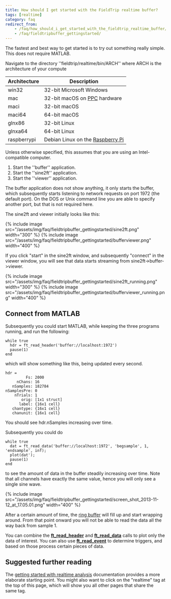 ```yaml
---
title: How should I get started with the FieldTrip realtime buffer?
tags: [realtime]
category: faq
redirect_from:
    - /faq/how_should_i_get_started_with_the_fieldtrip_realtime_buffer/
    - /faq/fieldtripbuffer_gettingstarted/
---
```


The fastest and best way to get started is to try out something really simple. This does not require MATLAB.

Navigate to the directory ''fieldtrip/realtime/bin/ARCH'' where ARCH is the architecture of your compute

| Architecture | Description                                                             |
| ------------ | ----------------------------------------------------------------------- |
| win32        | 32-bit Microsoft Windows                                                |
| mac          | 32-bit macOS on [PPC](https://en.wikipedia.org/wiki/PowerPC) hardware    |
| maci         | 32-bit macOS                                                            |
| maci64       | 64-bit macOS                                                            |
| glnx86       | 32-bit Linux                                                            |
| glnxa64      | 64-bit Linux                                                            |
| raspberrypi  | Debian Linux on the [Raspberry Pi](http://www.raspberrypi.org/)         |

Unless otherwise specified, this assumes that you are using an Intel-compatible computer.

1.  Start the ''buffer'' application.
2.  Start the ''sine2ft'' application.
3.  Start the ''viewer'' application.

The buffer application does not show anything, it only starts the buffer, which subsequently starts listening to network requests on port 1972 (the default port). On the DOS or Unix command line you are able to specify another port, but that is not required here.

The sine2ft and viewer initially looks like this:

{% include image src="/assets/img/faq/fieldtripbuffer_gettingstarted/sine2ft.png" width="300" %}
{% include image src="/assets/img/faq/fieldtripbuffer_gettingstarted/bufferviewer.png" width="400" %}

If you click "start" in the sine2ft window, and subsequently "connect" in the viewer window, you will see that data starts streaming from sine2ft->buffer->viewer.

{% include image src="/assets/img/faq/fieldtripbuffer_gettingstarted/sine2ft_running.png" width="300" %}
{% include image src="/assets/img/faq/fieldtripbuffer_gettingstarted/bufferviewer_running.png" width="400" %}

## Connect from MATLAB

Subsequently you could start MATLAB, while keeping the three programs running, and run the following:

    while true
      hdr = ft_read_header('buffer://localhost:1972')
      pause(1)
    end

which will show something like this, being updated every second.

    hdr =
             Fs: 2000
         nChans: 16
       nSamples: 182784
    nSamplesPre: 0
        nTrials: 1
           orig: [1x1 struct]
          label: {16x1 cell}
       chantype: {16x1 cell}
       chanunit: {16x1 cell}

You should see hdr.nSamples increasing over time.

Subsequently you could do

    while true
      dat = ft_read_data('buffer://localhost:1972', 'begsample', 1, 'endsample', inf);
      plot(dat');
      pause(1)
    end

to see the amount of data in the buffer steadily increasing over time. Note that all channels have exactly the same value, hence you will only see a single sine wave.

{% include image src="/assets/img/faq/fieldtripbuffer_gettingstarted/screen_shot_2013-11-12_at_17.05.01.png" width="400" %}

After a certain amount of time, the [ring buffer](https://en.wikipedia.org/wiki/Circular_buffer) will fill up and start wrapping around. From that point onward you will not be able to read the data all the way back from sample 1.

You can combine the **[ft_read_header](/reference/fileio/ft_read_header)** and **[ft_read_data](/reference/fileio/ft_read_data)** calls to plot only the data of interest. You can also use **[ft_read_event](/reference/fileio/ft_read_event)** to determine triggers, and based on those process certain pieces of data.

## Suggested further reading

The [getting started with realtime analysis](/getting_started/realtime/bci) documentation provides a more elaborate starting point. You might also want to click on the "realtime" tag at the top of this page, which will show you all other pages that share the same tag.
